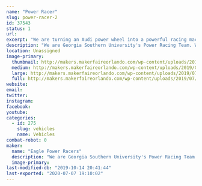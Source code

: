 ```yaml
---
name: "Power Racer"
slug: power-racer-2
id: 37543
status: 1
url: 
excerpt: "We are turning an Audi power wheel into a powerful racing machine."
description: "We are Georgia Southern University's Power Racing Team. We are coming to Orlando to participate in our first power wheels race. We are racing an Audi power wheel."
location: Unassigned
image-primary:
  thumbnail: http://makers.makerfaireorlando.com/wp-content/uploads/2019/07/MFO2019_Round_logo_V3_w_date-150x150.png
  medium: http://makers.makerfaireorlando.com/wp-content/uploads/2019/07/MFO2019_Round_logo_V3_w_date-300x296.png
  large: http://makers.makerfaireorlando.com/wp-content/uploads/2019/07/MFO2019_Round_logo_V3_w_date.png
  full: http://makers.makerfaireorlando.com/wp-content/uploads/2019/07/MFO2019_Round_logo_V3_w_date.png
website: 
email: 
twitter: 
instagram: 
facebook: 
youtube: 
categories:
  - id: 275
    slug: vehicles
    name: Vehicles
combat-robot: 0
maker:
  name: "Eagle Power Racers"
  description: "We are Georgia Southern University's Power Racing Team. We are coming to the Maker Fair to race in the power wheel series."
  image-primary: 
last-modified-db: "2019-10-14 20:41:44"
last-exported: "2020-07-07 19:10:02"
---
```

